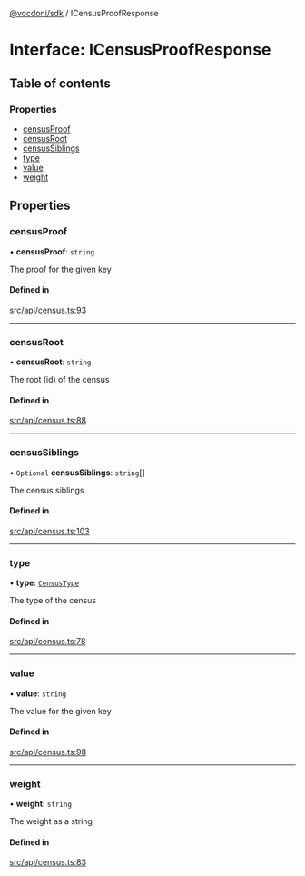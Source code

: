 [@vocdoni/sdk](/sdk) / ICensusProofResponse

# Interface: ICensusProofResponse

## Table of contents

### Properties

- [censusProof](ICensusProofResponse#censusproof)
- [censusRoot](ICensusProofResponse#censusroot)
- [censusSiblings](ICensusProofResponse#censussiblings)
- [type](ICensusProofResponse#type)
- [value](ICensusProofResponse#value)
- [weight](ICensusProofResponse#weight)

## Properties

### censusProof

• **censusProof**: `string`

The proof for the given key

#### Defined in

[src/api/census.ts:93](https://github.com/vocdoni/vocdoni-sdk/blob/179c92b4cecfec787d968dc02b519f64ee15c5d3/src/api/census.ts#L93)

___

### censusRoot

• **censusRoot**: `string`

The root (id) of the census

#### Defined in

[src/api/census.ts:88](https://github.com/vocdoni/vocdoni-sdk/blob/179c92b4cecfec787d968dc02b519f64ee15c5d3/src/api/census.ts#L88)

___

### censusSiblings

• `Optional` **censusSiblings**: `string`[]

The census siblings

#### Defined in

[src/api/census.ts:103](https://github.com/vocdoni/vocdoni-sdk/blob/179c92b4cecfec787d968dc02b519f64ee15c5d3/src/api/census.ts#L103)

___

### type

• **type**: [`CensusType`](../enums/CensusType)

The type of the census

#### Defined in

[src/api/census.ts:78](https://github.com/vocdoni/vocdoni-sdk/blob/179c92b4cecfec787d968dc02b519f64ee15c5d3/src/api/census.ts#L78)

___

### value

• **value**: `string`

The value for the given key

#### Defined in

[src/api/census.ts:98](https://github.com/vocdoni/vocdoni-sdk/blob/179c92b4cecfec787d968dc02b519f64ee15c5d3/src/api/census.ts#L98)

___

### weight

• **weight**: `string`

The weight as a string

#### Defined in

[src/api/census.ts:83](https://github.com/vocdoni/vocdoni-sdk/blob/179c92b4cecfec787d968dc02b519f64ee15c5d3/src/api/census.ts#L83)

